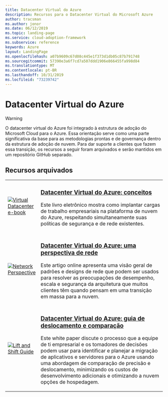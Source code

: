 ```yaml
---
title: Datacenter Virtual do Azure
description: Recursos para o Datacenter Virtual do Microsoft Azure
author: tracsman
ms.author: jonor
ms.date: 06/12/2019
ms.topic: landing-page
ms.service: cloud-adoption-framework
ms.subservice: reference
keywords: Azure
layout: LandingPage
ms.openlocfilehash: a07b9609c67d08c445e1f373d1db05c87b791748
ms.sourcegitcommit: 57390e3a6f7cd7a507ddd1906e866455fa998d84
ms.translationtype: MT
ms.contentlocale: pt-BR
ms.lasthandoff: 10/31/2019
ms.locfileid: "73239742"
---
```

# <a name="azure-virtual-datacenter"></a>Datacenter Virtual do Azure

> [!WARNING]
> O datacenter virtual do Azure foi integrado à estrutura de adoção do Microsoft Cloud para o Azure. Essa orientação serve como uma parte significativa da base para as metodologias prontas e de governança dentro da estrutura de adoção de nuvem. Para dar suporte a clientes que fazem essa transição, os recursos a seguir foram arquivados e serão mantidos em um repositório GitHub separado.

## <a name="archived-resources"></a>Recursos arquivados

<!-- markdownlint-disable MD033 -->

<table>
<tr>
    <td style="width: 64px; vertical-align: middle;"><a href="https://raw.githubusercontent.com/microsoft/CloudAdoptionFramework/master/archive/vdc/Azure_Virtual_Datacenter.pdf"><img src="../_images/vdc/virtual-datacenter.svg" alt="Virtual Datacenter e-book" /></a></td>
    <td>
        <h3><a href="https://raw.githubusercontent.com/microsoft/CloudAdoptionFramework/master/archive/vdc/Azure_Virtual_Datacenter.pdf">Datacenter Virtual do Azure: conceitos</a></h3>
        <p>Este livro eletrônico mostra como implantar cargas de trabalho empresariais na plataforma de nuvem do Azure, respeitando simultaneamente suas políticas de segurança e de rede existentes.</p>
    </td>
</tr>
<tr>
    <td style="width: 64px; vertical-align: middle;"><a href="./networking-vdc.md"><img src="../_images/vdc/vdc-network.png" alt="Network Perspective" /></a></td>
    <td>
        <h3><a href="./networking-vdc.md">Datacenter Virtual do Azure: uma perspectiva de rede</a></h3>
        <p>Este artigo online apresenta uma visão geral de padrões e designs de rede que podem ser usados para resolver as preocupações de desempenho, escala e segurança da arquitetura que muitos clientes têm quando pensam em uma transição em massa para a nuvem.</p>
    </td>
</tr>
<tr>
    <td style="width: 64px; vertical-align: middle;"><a href="https://raw.githubusercontent.com/microsoft/CloudAdoptionFramework/master/archive/vdc/Azure_Virtual_Datacenter_Lift_and_Shift_Guide.pdf"><img src="../_images/vdc/vdc-lift-and-shift.png" alt="Lift and Shift Guide" /></a></td>
    <td>
        <h3><a href="https://raw.githubusercontent.com/microsoft/CloudAdoptionFramework/master/archive/vdc/Azure_Virtual_Datacenter_Lift_and_Shift_Guide.pdf">Datacenter Virtual do Azure: guia de deslocamento e comparação</a></h3>
        <p>Este white paper discute o processo que a equipe de ti empresarial e os tomadores de decisões podem usar para identificar e planejar a migração de aplicativos e servidores para o Azure usando uma abordagem de comparação de precisão e deslocamento, minimizando os custos de desenvolvimento adicionais e otimizando a nuvem opções de hospedagem.</p>
    </td>
</tr>
</table>

<!-- markdownlint-enable MD033 -->
